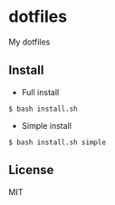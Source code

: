 # dotfiles

My dotfiles

## Install

- Full install

```
$ bash install.sh
```

- Simple install

```
$ bash install.sh simple
```

## License

MIT
